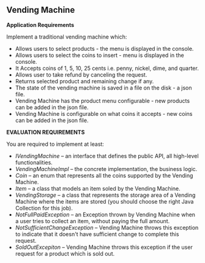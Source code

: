## Vending Machine

**Application Requirements**

Implement a traditional vending machine which:
* Allows users to select products - the menu is displayed in the console.
* Allows users to select the coins to insert - menu is displayed in the console.
* It Accepts coins of 1, 5, 10, 25 cents i.e. penny, nickel, dime, and quarter.
* Allows user to take refund by canceling the request.
* Returns selected product and remaining change if any.
* The state of the vending machine is saved in a file on the disk - a json file.
* Vending Machine has the product menu configurable - new products can be added in the json file.
* Vending Machine is configurable on what coins it accepts - new coins can be added in the json file.

**EVALUATION REQUIREMENTS**

You are required to implement at least:
- _IVendingMachine_ – an interface that defines the public API, all high-level functionalities.
- _VendingMachineImpl_ – the concrete implementation, the business logic.
- _Coin_ – an enum that represents all the coins supported by the Vending Machine.
- _Item_ – a class that models an item soled by the Vending Machine.
- _VendingStorage_ – a class that represents the storage area of a Vending Machine where the items are stored (you should choose the right Java Collection for this job).
- _NotFullPaidException_ – an Exception thrown by Vending Machine when a user tries to collect an item, without paying the full amount.
- _NotSufficientChangeException_ – Vending Machine throws this exception to indicate that it doesn't have sufficient change to complete this request.
- _SoldOutExcepiton_ – Vending Machine throws this exception if the user request for a product which is sold out.
